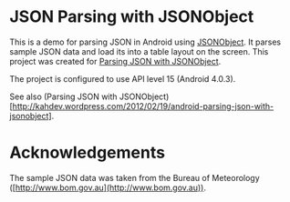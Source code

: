 JSON Parsing with JSONObject
============================
This is a demo for parsing JSON in Android using [JSONObject](http://developer.android.com/reference/org/json/JSONObject.html). It parses sample JSON data and load its into a table layout on the screen. This project was created for [Parsing JSON with JSONObject](http://kahdev.wordpress.com/2012/02/19/android-parsing-json-with-jsonobject). 

The project is configured to use API level 15 (Android 4.0.3).

See also (Parsing JSON with JSONObject)[http://kahdev.wordpress.com/2012/02/19/android-parsing-json-with-jsonobject].

Acknowledgements
================
The sample JSON data was taken from the Bureau of Meteorology ([http://www.bom.gov.au](http://www.bom.gov.au)).
